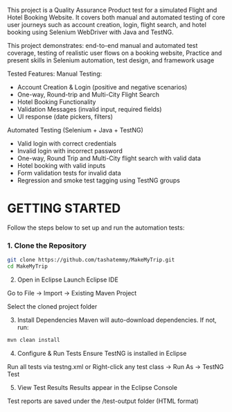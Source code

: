 This project is a Quality Assurance Product test for a simulated Flight and Hotel Booking Website. It covers both manual and automated testing of core user journeys such as account creation, login, flight search, and hotel booking using Selenium WebDriver with Java and TestNG.

This project demonstrates: end-to-end manual and automated test coverage, testing of realistic user flows on a booking website, Practice and present skills in Selenium automation, test design, and framework usage

Tested Features:
Manual Testing:
- Account Creation & Login (positive and negative scenarios)
- One-way, Round-trip  and Multi-City Flight Search
- Hotel Booking Functionality
- Validation Messages (invalid input, required fields)
- UI response (date pickers, filters)

Automated Testing (Selenium + Java + TestNG)
- Valid login with correct credentials
- Invalid login with incorrect password
-  One-way, Round Trip and Multi-City flight search with valid data
- Hotel booking with valid inputs
- Form validation tests for invalid data
- Regression and smoke test tagging using TestNG groups


# GETTING STARTED
Follow the steps below to set up and run the automation tests:

### 1. Clone the Repository
```bash
git clone https://github.com/tashatemmy/MakeMyTrip.git
cd MakeMyTrip
```
2. Open in Eclipse
Launch Eclipse IDE

Go to File → Import → Existing Maven Project

Select the cloned project folder

3. Install Dependencies
Maven will auto-download dependencies. If not, run:
```bash
mvn clean install
```
4. Configure & Run Tests
Ensure TestNG is installed in Eclipse

Run all tests via testng.xml
or
Right-click any test class → Run As → TestNG Test

5. View Test Results
Results appear in the Eclipse Console

Test reports are saved under the /test-output folder (HTML format)



